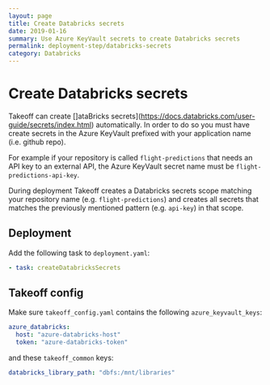```yaml
---
layout: page
title: Create Databricks secrets
date: 2019-01-16
summary: Use Azure KeyVault secrets to create Databricks secrets
permalink: deployment-step/databricks-secrets
category: Databricks
---
```


# Create Databricks secrets

Takeoff can create []ataBricks secrets](https://docs.databricks.com/user-guide/secrets/index.html) automatically. In order to do so you must have create secrets in the Azure KeyVault prefixed with your application name (i.e. github repo).

For example if your repository is called `flight-predictions` that needs an API key to an external API, the Azure KeyVault secret name must be `flight-predictions-api-key`. 

During deployment Takeoff creates a Databricks secrets scope matching your repository name (e.g. `flight-predictions`) and creates all secrets that matches the previously mentioned pattern (e.g. `api-key`) in that scope.

## Deployment
Add the following task to ``deployment.yaml``:

```yaml
- task: createDatabricksSecrets
```

## Takeoff config
Make sure `takeoff_config.yaml` contains the following `azure_keyvault_keys`:

  ```yaml
  azure_databricks:
    host: "azure-databricks-host"
    token: "azure-databricks-token"
  ```
 
and these `takeoff_common` keys:
  ```yaml
  databricks_library_path: "dbfs:/mnt/libraries"
  ```

